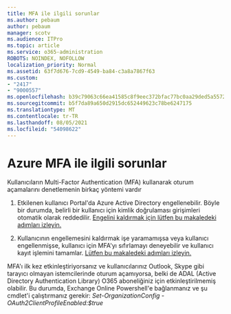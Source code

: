 ```yaml
---
title: MFA ile ilgili sorunlar
ms.author: pebaum
author: pebaum
manager: scotv
ms.audience: ITPro
ms.topic: article
ms.service: o365-administration
ROBOTS: NOINDEX, NOFOLLOW
localization_priority: Normal
ms.assetid: 63f7d676-7cd9-4549-ba84-c3a8a7867f63
ms.custom:
- "2417"
- "9000557"
ms.openlocfilehash: b39c79063c66ea41585c8f9eec372bfac77bc0aa29ded5a5572e06c141b28f80
ms.sourcegitcommit: b5f7da89a650d2915dc652449623c78be6247175
ms.translationtype: MT
ms.contentlocale: tr-TR
ms.lasthandoff: 08/05/2021
ms.locfileid: "54098622"
---
```

# <a name="issues-with-azure-mfa"></a>Azure MFA ile ilgili sorunlar
Kullanıcıların Multi-Factor Authentication (MFA) kullanarak oturum açamalarını denetlemenin birkaç yöntemi vardır

1. Etkilenen kullanıcı Portal'da Azure Active Directory engellenebilir. Böyle bir durumda, belirli bir kullanıcı için kimlik doğrulaması girişimleri otomatik olarak reddedilir. [Engelini kaldırmak için lütfen bu makaledeki adımları izleyin.](https://docs.microsoft.com/azure/active-directory/authentication/howto-mfa-mfasettings#block-and-unblock-users)

2. Kullanıcının engellemesini kaldırmak işe yaramamışsa veya kullanıcı engellenmişse, kullanıcı için MFA'yı sıfırlamayı deneyebilir ve kullanıcı kayıt işlemini tamamlar. [Lütfen bu makaledeki adımları izleyin.](https://docs.microsoft.com/azure/active-directory/authentication/howto-mfa-userdevicesettings#require-users-to-provide-contact-methods-again)

MFA'ı ilk kez etkinleştiriyorsanız ve kullanıcılarınız Outlook, Skype gibi tarayıcı olmayan istemcilerinde oturum açamıyorsa, belki de ADAL (Active Directory Authentication Library) O365 aboneliğiniz için etkinleştirilmemiş olabilir. Bu durumda, Exchange Online Powershell'e bağlanmanız ve şu cmdlet'i çalıştırmanız gerekir: *Set-OrganizationConfig -OAuth2ClientProfileEnabled:$true*